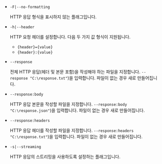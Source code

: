 * `-F|--no-formatting`

  HTTP 응답 형식을 표시하지 않는 플래그입니다.

* `-h|--header`

  HTTP 요청 헤더를 설정합니다. 다음 두 가지 값 형식이 지원됩니다.

  * `{header}={value}`
  * `{header}:{value}`

* `--response`

  전체 HTTP 응답(헤더 및 본문 포함)을 작성해야 하는 파일을 지정합니다. `--response "C:\response.txt"`)을 입력합니다. 파일이 없는 경우 새로 만들어집니다.

* `--response:body`

  HTTP 응답 본문을 작성할 파일을 지정합니다. `--response:body "C:\response.json"`)을 입력합니다. 파일이 없는 경우 새로 만들어집니다.

* `--response:headers`

  HTTP 응답 헤더를 작성할 파일을 지정합니다. `--response:headers "C:\response.txt"`)을 입력합니다. 파일이 없는 경우 새로 만들어집니다.

* `-s|--streaming`

  HTTP 응답의 스트리밍을 사용하도록 설정하는 플래그입니다.
